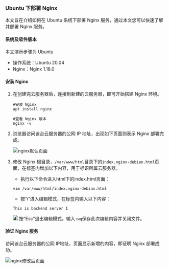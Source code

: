 ### Ubuntu 下部署 Nginx

本文旨在介绍如何在 Ubuntu 系统下部署 Nginx 服务，通过本文您可以快速了解并部署 Nginx 服务。

#### 系统及软件版本

本文演示步骤为 Ubuntu

+ 操作系统：Ubuntu 20.04
+ Nginx：Nginx 1.18.0

#### 安装 Nginx

1. 在创建完云服务器后，连接到新建的云服务器，即可开始搭建 Nginx 环境。

   ```
   #安装 Nginx
   apt install nginx
   
   #查看 Nginx 版本
   nginx -v
   ```

2. 浏览器访问该台云服务器的公网 IP 地址，出现如下页面则表示 Nginx 部署完成。

   ![nginx默认页面](F:\首云工作相关\PaaS产品线\弹性计算产品\负载均衡\用户操作手册\用户操作手册图片\快速入门\nginx默认页面.png)

3. 修改 Nginx 根目录，`/var/www/html`目录下的`index.nginx-debian.html`页面，在<body></body>标签内增加以下内容，用于标识所属云服务器。

   + 执行以下命令进入html下的index.html页面：

   ```
   vim /var/www/html/index.nginx-debian.html
   ```

   + 按“i”进入编辑模式，在<body></body>标签内输入以下内容：

   ```
   This is backend server 1
   ```

   <img src='F:\首云工作相关\PaaS产品线\弹性计算产品\负载均衡\用户操作手册\用户操作手册图片\快速入门\编辑index页面.png' align='left' />

4. 按“Esc”退出编辑模式，输入`:wq`保存此次编辑内容并关闭文件。

#### 验证 Nginx 服务

访问该台云服务器的公网 IP地址，页面显示新增的内容，即证明 Nginx 部署成功。

![nginx修改后页面](F:\首云工作相关\PaaS产品线\弹性计算产品\负载均衡\用户操作手册\用户操作手册图片\快速入门\nginx修改后页面.png)
